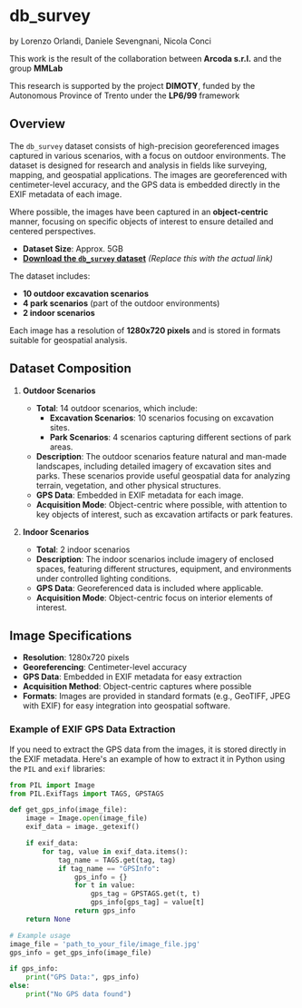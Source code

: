 # db_survey 
by
Lorenzo Orlandi,
Daniele Sevengnani,
Nicola Conci

This work is the result of the collaboration between **Arcoda s.r.l.** and the group **MMLab**

This research is supported by the project **DIMOTY**, funded by the Autonomous Province of Trento under the **LP6/99** framework


## Overview

The `db_survey` dataset consists of high-precision georeferenced images captured in various scenarios, with a focus on outdoor environments. The dataset is designed for research and analysis in fields like surveying, mapping, and geospatial applications. The images are georeferenced with centimeter-level accuracy, and the GPS data is embedded directly in the EXIF metadata of each image.

Where possible, the images have been captured in an **object-centric** manner, focusing on specific objects of interest to ensure detailed and centered perspectives.

- **Dataset Size**: Approx. 5GB
- **[Download the `db_survey` dataset](https://example.com/download)** *(Replace this with the actual link)*

The dataset includes:
- **10 outdoor excavation scenarios**
- **4 park scenarios** (part of the outdoor environments)
- **2 indoor scenarios**

Each image has a resolution of **1280x720 pixels** and is stored in formats suitable for geospatial analysis.

## Dataset Composition

1. **Outdoor Scenarios**
   - **Total**: 14 outdoor scenarios, which include:
     - **Excavation Scenarios**: 10 scenarios focusing on excavation sites.
     - **Park Scenarios**: 4 scenarios capturing different sections of park areas.
   - **Description**: The outdoor scenarios feature natural and man-made landscapes, including detailed imagery of excavation sites and parks. These scenarios provide useful geospatial data for analyzing terrain, vegetation, and other physical structures.
   - **GPS Data**: Embedded in EXIF metadata for each image.
   - **Acquisition Mode**: Object-centric where possible, with attention to key objects of interest, such as excavation artifacts or park features.

2. **Indoor Scenarios**
   - **Total**: 2 indoor scenarios
   - **Description**: The indoor scenarios include imagery of enclosed spaces, featuring different structures, equipment, and environments under controlled lighting conditions.
   - **GPS Data**: Georeferenced data is included where applicable.
   - **Acquisition Mode**: Object-centric focus on interior elements of interest.

## Image Specifications

- **Resolution**: 1280x720 pixels
- **Georeferencing**: Centimeter-level accuracy
- **GPS Data**: Embedded in EXIF metadata for easy extraction
- **Acquisition Method**: Object-centric captures where possible
- **Formats**: Images are provided in standard formats (e.g., GeoTIFF, JPEG with EXIF) for easy integration into geospatial software.

### Example of EXIF GPS Data Extraction

If you need to extract the GPS data from the images, it is stored directly in the EXIF metadata. Here's an example of how to extract it in Python using the `PIL` and `exif` libraries:

```python
from PIL import Image
from PIL.ExifTags import TAGS, GPSTAGS

def get_gps_info(image_file):
    image = Image.open(image_file)
    exif_data = image._getexif()

    if exif_data:
        for tag, value in exif_data.items():
            tag_name = TAGS.get(tag, tag)
            if tag_name == "GPSInfo":
                gps_info = {}
                for t in value:
                    gps_tag = GPSTAGS.get(t, t)
                    gps_info[gps_tag] = value[t]
                return gps_info
    return None

# Example usage
image_file = 'path_to_your_file/image_file.jpg'
gps_info = get_gps_info(image_file)

if gps_info:
    print("GPS Data:", gps_info)
else:
    print("No GPS data found")
